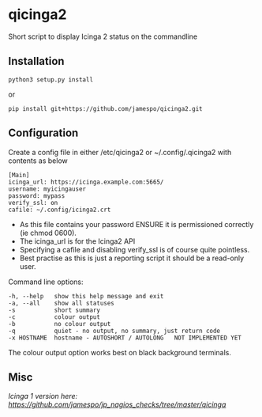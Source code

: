 qicinga2
========

Short script to display Icinga 2 status on the commandline

Installation
------------

    python3 setup.py install
    
or    
    
    pip install git+https://github.com/jamespo/qicinga2.git

Configuration
-------------

Create a config file in either /etc/qicinga2 or ~/.config/.qicinga2 with contents as below

    [Main]
    icinga_url: https://icinga.example.com:5665/
    username: myicingauser
    password: mypass
	verify_ssl: on
	cafile: ~/.config/icinga2.crt

- As this file contains your password ENSURE it is permissioned correctly (ie chmod 0600).
- The icinga_url is for the Icinga2 API
- Specifying a cafile and disabling verify_ssl is of course quite pointless.
- Best practise as this is just a reporting script it should be a read-only user.

Command line options:

	-h, --help   show this help message and exit
	-a, --all    show all statuses
	-s           short summary
	-c           colour output
	-b           no colour output
	-q           quiet - no output, no summary, just return code
	-x HOSTNAME  hostname - AUTOSHORT / AUTOLONG   NOT IMPLEMENTED YET
		  

The colour output option works best on black background terminals.

Misc
----

*Icinga 1 version here: https://github.com/jamespo/jp_nagios_checks/tree/master/qicinga*

